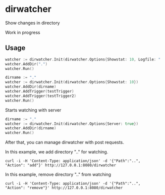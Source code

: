 # dirwatcher
Show changes in directory

Work in progress

## Usage
```go
watcher := dirwatcher.Init(dirwatcher.Options{Showstat: 10, Logfile: "./log"})
watcher.AddDir(".")
watcher.Run()
```

```go
dirname := "."
watcher := dirwatcher.Init(dirwatcher.Options{Showstat: 10})
watcher.AddDir(dirname)
watcher.AddTrigger(testTrigger)
watcher.AddTrigger(testTrigger2)
watcher.Run()
```

Starts watching with server
```go
dirname := "."
watcher := dirwatcher.Init(dirwatcher.Options{Server: true})
watcher.AddDir(dirname)
watcher.Run()
```
After that, you can manage dirwatcher with post requests.

In this example, we add directory ".." for watching.
```
curl -i -H 'Content-Type: application/json' -d '{"Path":"..", "Action": "add"}' http://127.0.0.1:8080/dirwatcher
```

In this example, remove directory ".." from watching
```
curl -i -H 'Content-Type: application/json' -d '{"Path":"..", "Action": "remove"}' http://127.0.0.1:8080/dirwatcher
